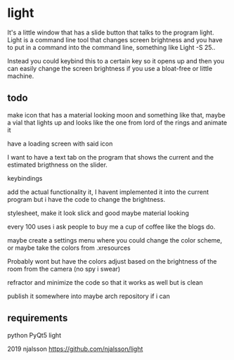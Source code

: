 # light

It's a little window that has a slide button that talks to the program light.
Light is a command line tool that changes screen brightness and you have to put in a command into the command line, something like Light -S 25..

Instead you could keybind this to a certain key so it opens up and then you can easily change the screen brightness if you use a bloat-free or little machine.

## todo

make icon that has a material looking moon and something like that, maybe a vial that lights up and looks like the one from lord of the rings and animate it

have a loading screen with said icon

I want to have a text tab on the program that shows the current and the estimated brigthness on the slider.

keybindings 

add the actual functionality it, I havent implemented it into the current program but i have the code to change the brightness.

stylesheet, make it look slick and good maybe material looking

every 100 uses i ask people to buy me a cup of coffee like the blogs do.

maybe create a settings menu where you could change the color scheme, or maybe take the colors from .xresources

Probably wont but have the colors adjust based on the brightness of the room from the camera (no spy i swear)

refractor and minimize the code so that it works as well but is clean

publish it somewhere into maybe arch repository if i can



## requirements

python 
PyQt5
light

2019 njalsson
https://github.com/njalsson/light

